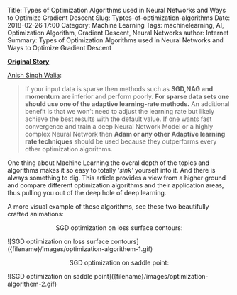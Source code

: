 Title: Types of Optimization Algorithms used in Neural Networks and Ways to Optimize Gradient Descent
Slug: Typtes-of-optimization-algorithms
Date: 2018-02-26 17:00
Category: Machine Learning
Tags: machinelearning, AI, Optimization Algorithm, Gradient Descent, Neural Networks
author: Internet
Summary: Types of Optimization Algorithms used in Neural Networks and Ways to Optimize Gradient Descent

[**Original Story**](https://towardsdatascience.com/types-of-optimization-algorithms-used-in-neural-networks-and-ways-to-optimize-gradient-95ae5d39529f)

[Anish Singh Walia](https://towardsdatascience.com/@anishsingh20):        
> If your input data is sparse then methods such as **SGD,NAG and momentum** are inferior and perform poorly. **For sparse data sets one should use one of the adaptive learning-rate methods.** An additional benefit is that we won’t need to adjust the learning rate but likely achieve the best results with the default value.
> If one wants fast convergence and train a deep Neural Network Model or a highly complex Neural Network then **Adam or any other Adaptive learning rate techniques** should be used because they outperforms every other optimization algorithms.

One thing about Machine Learning the overal depth of the topics and algorithms makes it so easy to totally *'sink'* yourself into it. And there is always something to dig. This article provides a view from a higher ground and compare different optimization algorithms and their application areas, thus pulling you out of the deep hole of deep learning. 

A more visual example of these algorithms, see these two beautifully crafted animations:

<p style="text-align: center;">SGD optimization on loss surface contours:</p>
![SGD optimization on loss surface contours]({filename}/images/optimization-algorithem-1.gif)

<p style="text-align: center;">SGD optimization on saddle point:</p>
![SGD optimization on saddle point]({filename}/images/optimization-algorithem-2.gif)


